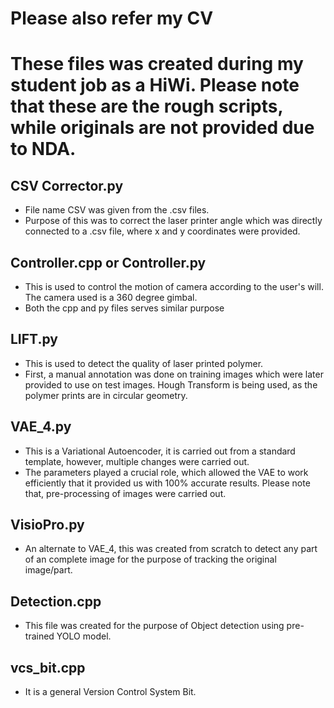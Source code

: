 # Please also refer my CV
# These files was created during my student job as a HiWi. Please note that these are the rough scripts, while originals are not provided due to NDA.

## CSV Corrector.py
- File name CSV was given from the .csv files.
- Purpose of this was to correct the laser printer angle which was directly connected to a .csv file, where x and y coordinates were provided.

## Controller.cpp or Controller.py
- This is used to control the motion of camera according to the user's will. The camera used is a 360 degree gimbal.
- Both the cpp and py files serves similar purpose

## LIFT.py
- This is used to detect the quality of laser printed polymer.
- First, a manual annotation was done on training images which were later provided to use on test images. Hough Transform is being used, as the polymer prints are in circular geometry.

## VAE_4.py
- This is a Variational Autoencoder, it is carried out from a standard template, however, multiple changes were carried out.
- The parameters played a crucial role, which allowed the VAE to work efficiently that it provided us with 100% accurate results. Please note that, pre-processing of images were carried out.

## VisioPro.py
- An alternate to VAE_4, this was created from scratch to detect any part of an complete image for the purpose of tracking the original image/part.

## Detection.cpp
- This file was created for the purpose of Object detection using pre-trained YOLO model.

## vcs_bit.cpp
- It is a general Version Control System Bit.



